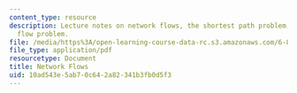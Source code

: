 ```yaml
---
content_type: resource
description: Lecture notes on network flows, the shortest path problem, and the maximum
  flow problem.
file: /media/https%3A/open-learning-course-data-rc.s3.amazonaws.com/6-854j-advanced-algorithms-fall-2008/10ad543e5ab70c642a82341b3fb0d5f3_lec2.pdf
file_type: application/pdf
resourcetype: Document
title: Network Flows
uid: 10ad543e-5ab7-0c64-2a82-341b3fb0d5f3
---
```

